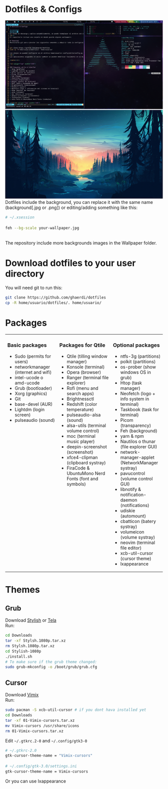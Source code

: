 # Dotfiles & Configs

![Screenshot](.screenshot.png)
![Background](.background.jpg)
Dotfiles include the background, you can replace it with the same name (background[.jpg or .png]) or editing/adding something like this:
```bash
# ~/.xsession

feh --bg-scale your-wallpaper.jpg
```
<br/>
The repository include more backgrounds images in the Wallpaper folder.

# Download dotfiles to your user directory

You will need git to run this:

```bash
git clone https://github.com/ghaerdi/dotfiles
cp -R home/usuario/dotfiles/. home/usuario/
```

# Packages

<table><tr>

<td valign="top" width="33%">

### Basic packages

- Sudo (permits for users)
- networkmanager (internet and wifi)
- intel-ucode o amd-ucode
- Grub (bootloader)
- Xorg (graphics)
- Git
- base-devel (AUR)
- Lightdm (login screen)
- pulseaudio (sound)

</td><td valign="top" width="34%">

### Packages for Qtile

- Qtile (tilling window manager)
- Konsole (terminal)
- Opera (browser)
- Ranger (terminal file explorer)
- Rofi (menu and search apps)
- Brightnessctl
- Redshift (color temperature)
- pulseaudio-alsa (sound)
- alsa-utils (terminal volume control)
- moc (terminal music player)
- deepin-screenshot (screenshot)
- xfce4-clipman (clipboard systray)
- FiraCode & UbuntuMono Nerd Fonts (font and symbols)

</td><td valign="top" width="33%">

### Optional packages

- ntfs-3g (partitions)
- polkit (partitions)
- os-prober (show windows OS in grub)
- Htop (task manager)
- Neofetch (logo + info system in terminal)
- Taskbook (task for terminal)
- Picom (transparency)
- Feh (background)
- yarn & npm
- Nautilos o thunar (file explorer GUI)
- network-manager-applet (NetworkManager systray)
- pavucontrol (volume control GUI)
- libnotify & notification-daemon (notifications)
- udiskie (automount)
- cbatticon (batery systray)
- volumeicon (volume systray)
- neovim (terminal file editor)
- xcb-util-cursor (cursor theme)
- lxappearance

</td></tr></table>

# Themes

## Grub
Download [Stylish](https://www.pling.com/p/1009237) or [Tela](https://www.pling.com/p/1307852/) <br>
Run:

```bash
cd Downloads
tar -xf Stylsh.1080p.tar.xz
rm Stylsh.1080p.tar.xz
cd Stylish-1080p
./install.sh
# To make sure if the grub theme changed:
sudo grub-mkconfig -o /boot/grub/grub.cfg
```

## Cursor
Download [Vimix](https://www.pling.com/p/1358330) <br>
Run:

```bash
sudo pacman -S xcb-util-cursor # if you dont hava installed yet
cd Downloads
tar -xf 01-Vimix-cursors.tar.xz
mv Vimix-cursors /usr/share/icons
rm 01-Vimix-cursors.tar.xz
```

Edit `~/.gtkrc.2-0` and `~/.config/gtk3-0`

```bash
# ~/.gtkrc-2.0
gtk-cursor-theme-name = "Vimix-cursors"

# ~/.config/gtk-3.0/settings.ini
gtk-cursor-theme-name = Vimix-cursors
```
Or you can use Ixappearance

